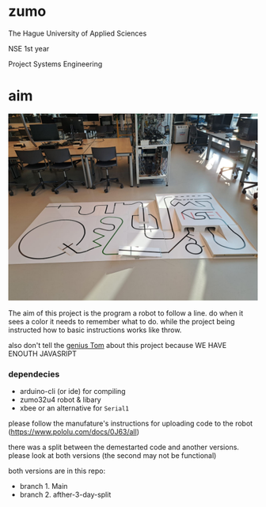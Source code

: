 # zumo
The Hague University of Applied Sciences

NSE 1st year

Project Systems Engineering 

# aim

![parcour](./readme_data/parkour.jpg)

The aim of this project is the program a robot to follow a line. do when it sees a color it needs to remember what to do. while the project being instructed how to basic instructions works like throw.

also don't tell the [genius Tom](https://www.youtube.com/watch?v=KmwI_qnLSOg) about this project because WE HAVE ENOUTH JAVASRIPT

### dependecies
- arduino-cli (or ide) for compiling
- zumo32u4 robot & libary
- xbee or an alternative for `Serial1`

please follow the manufature's instructions for uploading code to the robot (https://www.pololu.com/docs/0J63/all)

there was a split between the demestarted code and another versions. please look at both versions (the second may not be functional)

both versions are in this repo:
- branch 1. Main
- branch 2. afther-3-day-split
